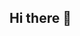  <!--
 **![Your GitHub Stats](https://github-readme-stats.vercel.app/api?username=saikiran-pv&show_icons=true&theme=radical)

**![Top Languages](https://github-readme-stats.vercel.app/api/top-langs/?username=saikiran-pv&layout=compact&theme=tokyonight)
-->

## Hi there 👋

<!--
**saikiran-pv/saikiran-pv** is a ✨ _special_ ✨ repository because its `README.md` (this file) appears on your GitHub profile.

Here are some ideas to get you started:

- 🔭 I’m currently working on ...
- 🌱 I’m currently learning ...
- 👯 I’m looking to collaborate on ...
- 🤔 I’m looking for help with ...
- 💬 Ask me about ...
- 📫 How to reach me: ...
- 😄 Pronouns: ...
- ⚡ Fun fact: ...
-->
